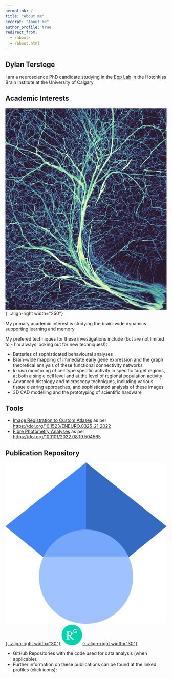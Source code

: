 ```yaml
---
permalink: /
title: "About me"
excerpt: "About me"
author_profile: true
redirect_from: 
  - /about/
  - /about.html
---
```


Dylan Terstege
-------------------

I am a neuroscience PhD candidate studying in the [Epp Lab](https://epplab.com) in the Hotchkiss Brain Institute at the University of Calgary.

## Academic Interests

![vasc_im](/images/deep_crop.png){: .align-right width="250"}

My primary academic interest is studying the brain-wide dynamics supporting learning and memory

My prefered techniques for these investigations include (but are not limited to - I'm always looking out for new techniques!):
- Batteries of sophisticated behavioural analyses
- Brain-wide mapping of immediate early gene expression and the graph theoretical analysis of these functional connectivity networks
- _In vivo_ monitoring of cell type specific activity in specific target regions, at both a single cell level and at the level of regional population activity
- Advanced histology and microscopy techniques, including various tissue clearing approaches, and sophisticated analysis of these images
- 3D CAD modelling and the prototyping of scientific hardware


## Tools
- [Image Registration to Custom Atlases](https://github.com/dterstege/FASTMAP) as per https://doi.org/10.1523/ENEURO.0325-21.2022
- [Fibre Photometry Analyses](https://github.com/dterstege/PublicationRepo/tree/main/Dawson2022/photometry) as per https://doi.org/10.1101/2022.08.19.504565

## Publication Repository

[![gs_logo](images/1024px-Google_Scholar_logo.svg.png){: .align-right width="30"}](https://scholar.google.ca/citations?user=K164tDoAAAAJ&hl=en)
[![rg_logo](images/64px-ResearchGate_icon_SVG.svg.png){: .align-right width="30"}](https://www.researchgate.net/profile/Dylan-Terstege)

- GitHub Repositories with the code used for data analysis (when applicable).
- Further information on these publications can be found at the linked profiles (click icons):
